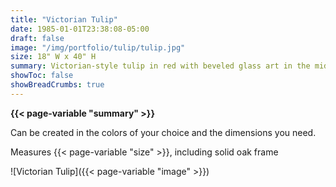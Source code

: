```yaml
---
title: "Victorian Tulip"
date: 1985-01-01T23:38:08-05:00
draft: false
image: "/img/portfolio/tulip/tulip.jpg"
size: 18" W x 40" H
summary: Victorian-style tulip in red with beveled glass art in the middle borders  
showToc: false
showBreadCrumbs: true
---
```

**{{< page-variable "summary" >}}**

Can be created in the colors of your choice and the dimensions you need.
     
Measures {{< page-variable "size" >}}, including solid oak frame

![Victorian Tulip]({{< page-variable "image" >}})